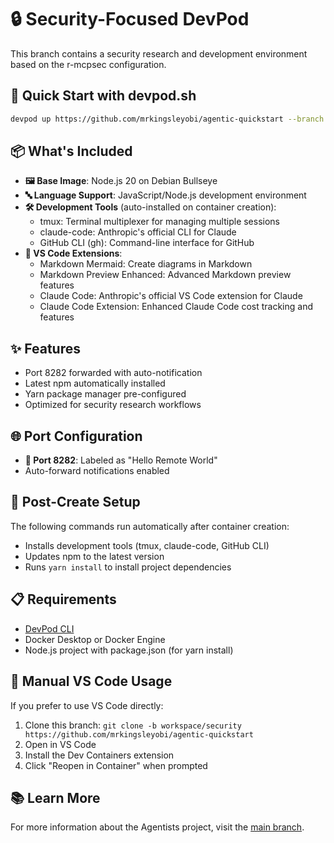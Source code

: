 # 🔒 Security-Focused DevPod

This branch contains a security research and development environment based on the r-mcpsec configuration.

## 🚀 Quick Start with devpod.sh

```bash
devpod up https://github.com/mrkingsleyobi/agentic-quickstart --branch workspace/security
```

## 📦 What's Included

- **🖼️ Base Image**: Node.js 20 on Debian Bullseye
- **🔤 Language Support**: JavaScript/Node.js development environment
- **🛠️ Development Tools** (auto-installed on container creation):
  - tmux: Terminal multiplexer for managing multiple sessions
  - claude-code: Anthropic's official CLI for Claude
  - GitHub CLI (gh): Command-line interface for GitHub
- **🧬 VS Code Extensions**:
  - Markdown Mermaid: Create diagrams in Markdown
  - Markdown Preview Enhanced: Advanced Markdown preview features
  - Claude Code: Anthropic's official VS Code extension for Claude
  - Claude Code Extension: Enhanced Claude Code cost tracking and features

## ✨ Features

- Port 8282 forwarded with auto-notification
- Latest npm automatically installed
- Yarn package manager pre-configured
- Optimized for security research workflows

## 🌐 Port Configuration

- **🔌 Port 8282**: Labeled as "Hello Remote World"
- Auto-forward notifications enabled

## 🔨 Post-Create Setup

The following commands run automatically after container creation:

- Installs development tools (tmux, claude-code, GitHub CLI)
- Updates npm to the latest version
- Runs `yarn install` to install project dependencies

## 📋 Requirements

- [DevPod CLI](https://devpod.sh/docs/getting-started/install)
- Docker Desktop or Docker Engine
- Node.js project with package.json (for yarn install)

## 🔧 Manual VS Code Usage

If you prefer to use VS Code directly:

1. Clone this branch: `git clone -b workspace/security https://github.com/mrkingsleyobi/agentic-quickstart`
2. Open in VS Code
3. Install the Dev Containers extension
4. Click "Reopen in Container" when prompted

## 📚 Learn More

For more information about the Agentists project, visit the [main branch](https://github.com/mrkingsleyobi/agentic-quickstart).
